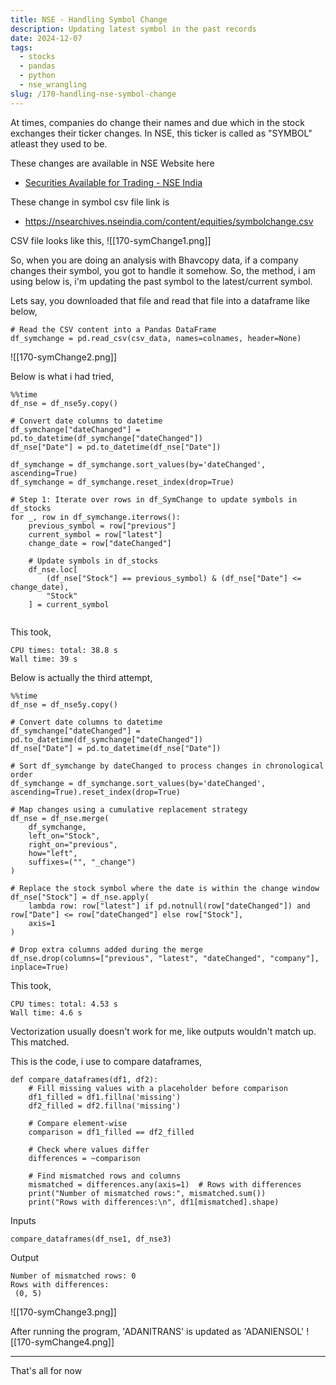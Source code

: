 ```yaml
---
title: NSE - Handling Symbol Change
description: Updating latest symbol in the past records
date: 2024-12-07
tags:
  - stocks
  - pandas
  - python
  - nse_wrangling
slug: /170-handling-nse-symbol-change
---
```

At times, companies do change their names and due which in the stock exchanges their ticker changes. In NSE, this ticker is called as "SYMBOL" atleast they used to be.

These changes are available in NSE Website here
* [Securities Available for Trading - NSE India](https://www.nseindia.com/market-data/securities-available-for-trading)

These change in symbol csv file link is 
* https://nsearchives.nseindia.com/content/equities/symbolchange.csv

CSV file looks like this,
![[170-symChange1.png]]

So, when you are doing an analysis with Bhavcopy data, if a company changes their symbol, you got to handle it somehow. So, the method, i am using below is, i'm updating the past symbol to the latest/current symbol. 

Lets say, you downloaded that file and read that file into a dataframe like below, 
```
# Read the CSV content into a Pandas DataFrame
df_symchange = pd.read_csv(csv_data, names=colnames, header=None)        
```

![[170-symChange2.png]]

Below is what i had tried,  
```
%%time
df_nse = df_nse5y.copy()

# Convert date columns to datetime
df_symchange["dateChanged"] = pd.to_datetime(df_symchange["dateChanged"])
df_nse["Date"] = pd.to_datetime(df_nse["Date"])

df_symchange = df_symchange.sort_values(by='dateChanged', ascending=True)
df_symchange = df_symchange.reset_index(drop=True)

# Step 1: Iterate over rows in df_SymChange to update symbols in df_stocks
for _, row in df_symchange.iterrows():
    previous_symbol = row["previous"]
    current_symbol = row["latest"]
    change_date = row["dateChanged"]
    
    # Update symbols in df_stocks
    df_nse.loc[
        (df_nse["Stock"] == previous_symbol) & (df_nse["Date"] <= change_date),
        "Stock"
    ] = current_symbol
   
```

This took,
```
CPU times: total: 38.8 s
Wall time: 39 s
```

Below is actually the third attempt,
```
%%time
df_nse = df_nse5y.copy()

# Convert date columns to datetime
df_symchange["dateChanged"] = pd.to_datetime(df_symchange["dateChanged"])
df_nse["Date"] = pd.to_datetime(df_nse["Date"])

# Sort df_symchange by dateChanged to process changes in chronological order
df_symchange = df_symchange.sort_values(by='dateChanged', ascending=True).reset_index(drop=True)

# Map changes using a cumulative replacement strategy
df_nse = df_nse.merge(
    df_symchange,
    left_on="Stock",
    right_on="previous",
    how="left",
    suffixes=("", "_change")
)

# Replace the stock symbol where the date is within the change window
df_nse["Stock"] = df_nse.apply(
    lambda row: row["latest"] if pd.notnull(row["dateChanged"]) and row["Date"] <= row["dateChanged"] else row["Stock"],
    axis=1
)

# Drop extra columns added during the merge
df_nse.drop(columns=["previous", "latest", "dateChanged", "company"], inplace=True)

```

This took,
```
CPU times: total: 4.53 s
Wall time: 4.6 s
```

Vectorization usually doesn't work for me, like outputs wouldn't match up. This matched.

This is the code, i use to compare dataframes,
```
def compare_dataframes(df1, df2):
    # Fill missing values with a placeholder before comparison
    df1_filled = df1.fillna('missing')
    df2_filled = df2.fillna('missing')
    
    # Compare element-wise
    comparison = df1_filled == df2_filled
    
    # Check where values differ
    differences = ~comparison
    
    # Find mismatched rows and columns
    mismatched = differences.any(axis=1)  # Rows with differences
    print("Number of mismatched rows:", mismatched.sum())
    print("Rows with differences:\n", df1[mismatched].shape)
```

Inputs
```
compare_dataframes(df_nse1, df_nse3)
```

Output
```
Number of mismatched rows: 0
Rows with differences:
 (0, 5)
```


![[170-symChange3.png]]

After running the program, 'ADANITRANS' is updated as 'ADANIENSOL'
![[170-symChange4.png]]


* * * 
That's all for now
